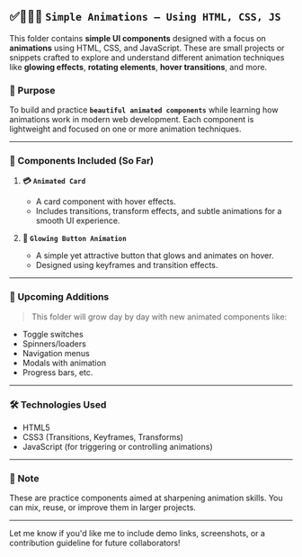 ## ✅👩🏻‍💻 `Simple Animations – Using HTML, CSS, JS`

This folder contains **simple UI components** designed with a focus on **animations** using HTML, CSS, and JavaScript. These are small projects or snippets crafted to explore and understand different animation techniques like **glowing effects**, **rotating elements**, **hover transitions**, and more.

### 🎯 Purpose

To build and practice **`beautiful animated components`** while learning how animations work in modern web development. Each component is lightweight and focused on one or more animation techniques.

---

### 📁 Components Included (So Far)

1. **💳 `Animated Card`**

   * A card component with hover effects.
   * Includes transitions, transform effects, and subtle animations for a smooth UI experience.

2. **🔘 `Glowing Button Animation`**

   * A simple yet attractive button that glows and animates on hover.
   * Designed using keyframes and transition effects.

---

### 🚧 Upcoming Additions

> This folder will grow day by day with new animated components like:

* Toggle switches
* Spinners/loaders
* Navigation menus
* Modals with animation
* Progress bars, etc.

---

### 🛠 Technologies Used

* HTML5
* CSS3 (Transitions, Keyframes, Transforms)
* JavaScript (for triggering or controlling animations)

---

### 📌 Note

These are practice components aimed at sharpening animation skills. You can mix, reuse, or improve them in larger projects.

---

Let me know if you'd like me to include demo links, screenshots, or a contribution guideline for future collaborators!
